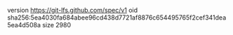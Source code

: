 version https://git-lfs.github.com/spec/v1
oid sha256:5ea4030fa684abee96cd438d7721af8876c654495765f2cef341dea5ea4d508a
size 2980
